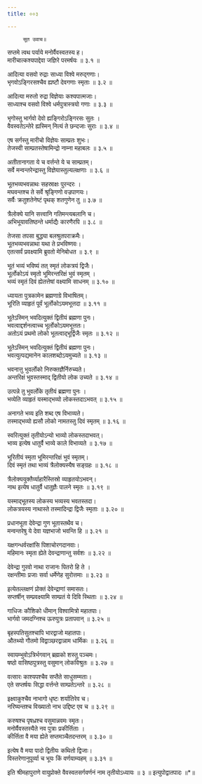 ```yaml
---
title: ००३

---
```

         सूत उवाच॥  
सप्तमे त्वथ पर्याये मनोर्वैवस्वतस्य ह।  
मारीचात्कश्यपाद्देवा जज्ञिरे परमर्षयः ॥ ३.१ ॥  
  
आदित्या वसवो रुद्राः साध्या विश्वे मरुद्गणाः।  
भृगवोऽङ्गिरसश्चैव ह्यष्टौ देवगणाः स्मृताः ॥ ३.२ ॥  
  
आदित्या मरुतो रुद्रा विज्ञेयाः कश्यपात्मजाः।  
साध्याश्च वसवो विश्वे धर्मपुत्रास्त्रयो गणाः ॥ ३.३ ॥  
  
भृगोस्तु भार्गवो देवो ह्यङ्गिरोऽङ्गिरसः सुतः ।  
वैवस्वतेऽन्तेरे ह्यस्मिन् नित्यं ते छन्दजाः सुराः ॥ ३.४ ॥  
  
एष सर्गस्तु मारीचो विज्ञेयः साम्प्रतः शुभः।  
तेजस्वी साम्प्रतस्तेषामिन्द्रो नाम्ना महाबलः ॥ ३.५ ॥  
  
अतीतानागता ये च वर्त्तन्ते ये च साम्प्रतम्।  
सर्वे मन्वन्तरेन्द्रास्तु विज्ञेयास्तुल्यलक्षणाः ॥ ३.६ ॥  
  
भूतभव्यभवन्नाथः सहस्राक्षः पुरन्दरः ।  
मघवन्तश्च ते सर्वे श्रृङ्गिणो वज्रपाणयः।  
सर्वैः क्रतुशतेनेष्टं पृथक् शतगुणेन तु ॥ ३.७ ॥  
  
त्रैलोक्ये यानि सत्त्वानि गतिमन्त्यबलानि च।  
अभिभूयावतिष्ठन्ते धर्माद्यैः कारणैरपि ॥ ३.८ ॥  
  
तेजसा तपसा बुद्ध्या बलश्रुतपराक्रमैः।  
भूतभव्यभवन्नाथा यथा ते प्रभविष्णवः।  
एतत्सर्वं प्रवक्ष्यामि ब्रुवतो मेनिबोधत ॥ ३.९ ॥  
  
भूतं भव्यं भविष्यं तत् स्मृतं लोकत्रयं द्विजैः।  
भूर्लोकोऽयं स्मृतो भूमिरन्तरिक्षं भुवं स्मृतम् ।  
भव्यं स्मृतं दिवं ह्येतत्तेषां वक्ष्यामि साधनम् ॥ ३.१० ॥  
  
ध्यायता पुत्रकामेन ब्रह्मणाग्रे विभाषितम्।  
भूरिति व्याहृतं पूर्वं भूर्लोकोऽयमभूत्तदा ॥ ३.११ ॥  
  
भूतेऽस्मिन् भवदित्युक्तं द्वितीयं ब्रह्मणा पुनः।  
भवत्वाद्दर्शनत्वाच्च भूर्लोकोऽयमभूत्ततः।  
अतोऽयं प्रथमो लोको भूतत्वाद्भूर्द्विजैः स्मृतः ॥ ३.१२ ॥  
  
भूतेऽस्मिन् भवदित्युक्तं द्वितीयं ब्रह्मणा पुनः।  
भवत्युत्पद्यमानेन कालशब्दोऽयमुच्यते ॥ ३.१३ ॥  
  
भवनात्तु भुवर्लोको निरुक्तज्ञैर्निरुच्यते।  
अन्तरिक्षं भुवस्तस्माद् द्वितीयो लोक उच्यते ॥ ३.१४ ॥  
  
उत्पन्ने तु भुवर्लोके तृतीयं ब्रह्मणा पुनः ।  
भव्येति व्याहृतं यस्माद्भव्यो लोकस्तदाऽभवत् ॥ ३.१५ ॥  
  
अनागते भव्य इति शब्द एष विभाव्यते।  
तस्माद्भव्यो ह्यसौ लोको नामतस्तु दिवं स्मृतम् ॥ ३.१६ ॥  
  
स्वरित्युक्तं तृतीयोऽन्यो भाव्यो लोकस्तदाभवत्।  
भाव्य इत्येष धातुर्वै भाव्ये काले विभाव्यते ॥ ३.१७ ॥  
  
भूरितीयं स्मृता भूमिरन्तरिक्षं भुवं स्मृतम्।  
दिवं स्मृतं तथा भाव्यं त्रैलोक्यस्यैष सङ्ग्रहः ॥ ३.१८ ॥  
  
त्रैलोक्ययुक्तैर्व्याहारैस्तिस्रो व्याहृतयोऽभवन्।  
नाथ इत्येष धातुर्वै धातुज्ञैः पालने स्मृतः ॥ ३.१९ ॥  
  
यस्माद्भूतस्य लोकस्य भव्यस्य भवतस्तदा।  
लोकत्रयस्य नाथास्ते तस्मादिन्द्रा द्विजैः स्मृताः ॥ ३.२० ॥  
  
प्रधानभूता देवेन्द्रा गुण भूतास्तथैव च।  
मन्वन्तरेषु ये देवा यज्ञभाजो भवन्ति हि ॥ ३.२१ ॥  
  
यक्षगन्धर्वरक्षांसि पिशाचोरगदानवाः।  
महिमानः स्मृता ह्येते देवन्द्राणान्तु सर्वशः ॥ ३.२२ ॥  
  
देवेन्द्रा गुरवो नाथा राजानः पितरो हि ते ।  
रक्षन्तीमाः प्रजाः सर्वा धर्मेणेह सुरोत्तमाः ॥ ३.२३ ॥  
  
इत्येतल्लक्षणं प्रोक्तं देवेन्द्राणां समासतः।  
सप्तर्षीन् सम्प्रवक्ष्यामि साम्प्रतं ये दिवि स्थिताः ॥ ३.२४ ॥  
  
गाधिजः कौशिको धीमान् विश्वामित्रो महातपाः।  
भार्गवो जमदग्निश्च ऊरुपुत्रः प्रतापवान् ॥ ३.२५ ॥  
  
बृहस्पतिसुतश्चापि भारद्वाजो महातपाः।  
औतथ्यो गौतमो विद्वाञ्छरद्वान्नाम धार्मिकः ॥ ३.२६ ॥  
  
स्वायम्भुवोऽत्रिर्भगवान् ब्रह्मको शस्तु पञ्चमः।  
षष्ठो वासिष्ठपुत्रस्तु वसुमान् लोकविश्रुतः ॥ ३.२७ ॥  
  
वत्सारः काश्यपश्चैव सप्तैते साधुसम्मताः।  
एते सप्तर्षयः सिद्धा वर्त्तन्ते साम्प्रतेऽन्तरे ॥ ३.२८ ॥  
  
इक्ष्वाकुश्चैव नाभागो धृष्टः शर्यातिरेव च।  
नरिष्यन्तश्च विख्यातो नाभ उद्दिष्ट एव च ॥ ३.२९ ॥  
  
करुषश्च पृषध्रश्च वसुमान्नवमः स्मृतः।  
मनोर्वैवस्तस्यैते नव पुत्राः प्रकीर्त्तिताः ।  
कीर्त्तिता वै मया ह्येते सप्तमञ्चैतदन्तरम् ॥ ३.३० ॥  
  
इत्येष वै मया पादो द्वितीयः कथितो द्विजाः।  
विस्तरेणानुपूर्व्या च भूयः किं वर्णयाम्यहम् ॥ ३.३१ ॥  
  
इति श्रीमहापुराणे वायुप्रोक्ते वैवस्वतसर्गवर्णनं नाम तृतीयोऽध्यायः ॥ ३ ॥ इत्युपोद्वातपादः ॥*॥
